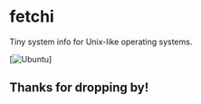 # fetchi

Tiny system info for Unix-like operating systems.


[![Ubuntu](https://raw.githubusercontent.com/jijothic/fetchi/ubuntu.png)]

## Thanks for dropping by!